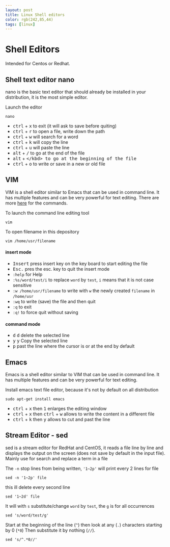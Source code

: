 ```yaml
---
layout: post
title: Linux Shell editors
color: rgb(242,85,44)
tags: [linux]
---
```


# Shell Editors

Intended for Centos or Redhat.

## Shell text editor nano
nano is the basic text editor that should already be installed in your distribution, it is the most simple editor.

Launch the editor

	nano 

- <kbd>ctrl</kbd> + <kbd>x</kbd> to exit (it will ask to save before quiting)
- <kbd>ctrl</kbd> + <kbd>r</kbd> to open a file, write down the path 
- <kbd>ctrl</kbd> + <kbd>w</kbd> will search for a word 
- <kbd>ctrl</kbd> + <kbd>k</kbd> will copy the line
- <kbd>ctrl</kbd> + <kbd>u</kbd> will paste the line
- <kbd>alt</kbd> + <kbd>/</kbd> to go at the end of the file
- <kbd>alt</kbd> + <kbd>\</kbd> to go at the beginning of the file
- <kbd>ctrl</kbd> + <kbd>o</kbd> to write or save in a new or old file 



## VIM
VIM is a shell editor similar to Emacs that can be used in command line. It has multiple features and can be very powerful for text editing. There are more [here](http://www.radford.edu/~mhtay/CPSC120/VIM_Editor_Commands.htm) for the commands.

To launch the command line editing tool

	vim 

To open filename in this depository
	
	vim /home/usr/filename


#### insert mode

- <kbd>Insert</kbd> press insert key on the key board to start editing the file
- <kbd>Esc.</kbd> pres the esc. key to quit the insert mode
- `:help` for Help
- `:%s/word/test/i` to replace `word` by `test`, `i` means that it is not case sensitive
- `:w /home/usr/filename` to write with `w` the newly created `filename` in `/home/usr`
- `:wq` to write (save) the file and then quit
- `:q` to exit
- `:q!` to force quit without saving

#### command mode

- <kbd>d</kbd> <kbd>d</kbd> delete the selected line
- <kbd>y</kbd> <kbd>y</kbd> Copy the selected line
- <kbd>p</kbd> past the line where the cursor is or at the end by default


## Emacs
Emacs is a shell editor similar to VIM that can be used in command line. It has multiple features and can be very powerful for text editing.

Install emacs text file editor, because it's not by default on all distribution

	sudo apt-get install emacs 

- <kbd>ctrl</kbd> + <kbd>x</kbd> then <kbd>1</kbd> enlarges the editing window
- <kbd>ctrl</kbd> + <kbd>x</kbd> then <kbd>ctrl</kbd> + <kbd>w</kbd> allows to write the content in a different file
- <kbd>ctrl</kbd> + <kbd>k</kbd> then <kbd>y</kbd> allows to cut and past the line

 
## Stream Editor - sed
sed is a stream editor for RedHat and CentOS, it reads a file line by line and displays the output on the screen (does not save by default in the input file). Mainly use for search and replace a term in a file

The `-n` stop lines from being written, `'1~2p'` will print every 2 lines for file

	sed -n '1~2p' file

this ill delete every second line

	sed '1~2d' file

It will with `s` substitute/change `word` by `test`, the `g` is for all occurrences

	sed 's/word/test/g'

Start at the beginning of the line (`^`) then look at any (`.`) characters starting by 0 (`*0`) Then substitute it by nothing (`//`).

	sed 's/^.*0//'
